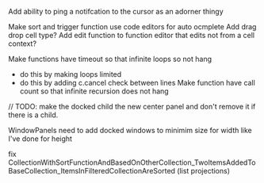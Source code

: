 ﻿Add ability to ping a notifcation to the cursor as an adorner thingy

Make sort and trigger function use code editors for auto ocmplete
Add drag drop cell type?
Add edit function to function editor that edits not from a cell context?

Make functions have timeout so that infinite loops so not hang
- do this by making loops limited
- do this by adding c.cancel check between lines
Make function have call count so that infinite recursion does not hang

 // TODO: make the docked child the new center panel and don't remove it if there is a child.

 WindowPanels need to add docked windows to minimim size for width like I've done for height

 fix CollectionWithSortFunctionAndBasedOnOtherCollection_TwoItemsAddedToBaseCollection_ItemsInFilteredCollectionAreSorted (list projections)